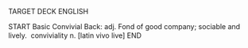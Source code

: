 TARGET DECK
ENGLISH

START
Basic
Convivial
Back: adj. Fond of good company; sociable and lively.  conviviality n. [latin vivo live]
END
